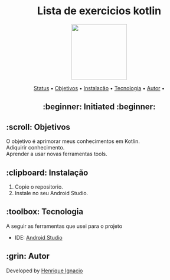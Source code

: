 <h1 align="center">Lista de exercicios kotlin</h1>
<p align="center">
    <img src="https://developer.android.com/static/codelabs/basic-android-kotlin-compose-first-program/img/840cee8b164c10b.png" width="150">
</p>

<p align="center">
 <a href="#status">Status</a> • 
 <a href="#objective">Objetivos</a> •
 <a href="#installation">Instalação</a> • 
 <a href="#technology">Tecnologia</a> • 
 <a href="#author">Autor</a> •
</p>

<h2 align="center" id=status> 
	:beginner: Initiated :beginner:
</h2>

<h2 id=objective>:scroll: Objetivos</h2>
O objetivo é aprimorar meus conhecimentos em Kotlin.<br>
Adiquirir conhecimento.<br>
Aprender a usar novas ferramentas tools.

<h2 id=installation>:clipboard: Instalação</h2>

1. Copie o repositorio.
2. Instale no seu Android Studio.

<h2 id=technology>:toolbox: Tecnologia</h2>

A seguir as ferramentas que usei para o projeto
- IDE: <a href="https://developer.android.com/studio/install?hl=pt-br">Android Studio</a>

<h2 id=author>:grin: Autor </h2>

Developed by <a href="https://www.linkedin.com/in/danhpaiva/](https://www.linkedin.com/in/henrique-ignacio-ferreira-souza-6517562b9/" target="_blank">Henrique Ignacio</a>
